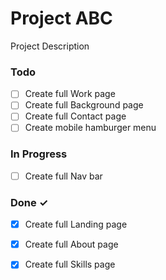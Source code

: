# Project ABC

Project Description

### Todo

- [ ] Create full Work page  
- [ ] Create full Background page  
- [ ] Create full Contact page  
- [ ] Create mobile hamburger menu  

### In Progress

- [ ] Create full Nav bar  

### Done ✓

- [x] Create full Landing page  
- [x] Create full About page  
- [x] Create full Skills page  

